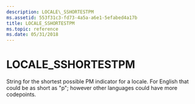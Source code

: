 ```yaml
---
description: LOCALE\_SSHORTESTPM
ms.assetid: 553f31c3-fd73-4a5a-a6e1-5efabed4a17b
title: LOCALE_SSHORTESTPM
ms.topic: reference
ms.date: 05/31/2018
---
```


# LOCALE\_SSHORTESTPM

String for the shortest possible PM indicator for a locale. For English that could be as short as "p"; however other languages could have more codepoints.

 

 



